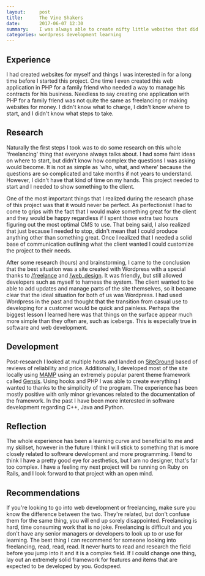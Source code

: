 ```yaml
---
layout:     post
title:      The Vine Shakers
date:       2017-06-07 12:30
summary:    I was always able to create nifty little websites that did what I want and followed basic steps, but I never felt confident truly developing anything. In an attempt to help someone else and teach myself in the process I decided to develop a website for a small local business.
categories: wordpress development learning
---
```


## Experience

I had created websites for myself and things I was interested in for a long time
before I started this project. One time I even created this web application in PHP
for a family friend who needed a way to manage his contracts for his business. Needless
to say creating one application with PHP for a family friend was not quite the same
as freelancing or making websites for money. I didn't know what to charge, I didn't
know where to start, and I didn't know what steps to take.

## Research

Naturally the first steps I took was to do some research on this whole 'freelancing'
thing that everyone always talks about. I had some faint ideas on where to start,
but didn't know how complex the questions I was asking would become. It is not as
simple as 'who, what, and where' because the questions are so complicated and take
months if not years to understand. However, I didn't have that kind of time on my hands.
This project needed to start and I needed to show something to the client.

One of the most important things that I realized during the research phase of
this project was that it would never be perfect. As perfectionist I had to come to
grips with the fact that I would make something great for the client and they would
be happy regardless if I spent those extra two hours figuring out the most optimal
CMS to use. That being said, I also realized that just because I needed to stop, didn't
mean that I could produce anything other than something great. Once I realized that I
needed a solid base of communication outlining what the client wanted I could
customize the project to their needs.

After some research (hours) and brainstorming, I came to the conclusion that the
best situation was a site created with Wordpress with a special thanks to
[/freelance](http://www.reddit.com/r/freelance) and [/web_design](http://www.reddit.com/r/web_design).
It was friendly, but still allowed developers such as myself to harness the system.
The client wanted to be able to add updates and manage parts of the site themselves,
so it became clear that the ideal situation for both of us was Wordpress. I had used Wordpress
in the past and thought that the transition from casual use to developing for a customer
would be quick and painless. Perhaps the biggest lesson I learned here was that
things on the surface appear much more simple than they often are, such as icebergs.
This is especially true in software and web development.

## Development

Post-research I looked at multiple hosts and landed on [SiteGround](http://www.siteground.com)
based of reviews of reliability and price. Additionally, I developed most of the site
locally using [MAMP](http://www.mamp.info) using an extremely popular parent theme framework
called [Gensis](http://www.studiopress.com). Using hooks and PHP I was able to create everything
I wanted to thanks to the simplicity of the program. The experience has been mostly
positive with only minor grievances related to the documentation of the framework.
In the past I have been more interested in software development regarding C++, Java and Python.

## Reflection

The whole experience has been a learning curve and beneficial to me and my skillset,
however in the future I think I will stick to something that is more closely related
to software development and more programming. I tend to think I have a pretty good
eye for aesthetics, but I am no designer, that's far too complex. I have a feeling
my next project will be running on Ruby on Rails, and I look forward to that project
with an open mind.

## Recommendations

If you're looking to go into web development or freelancing, make sure you know the
difference between the two. They're related, but don't confuse them for the same
thing, you will end up sorely disappointed. Freelancing is hard, time consuming work
that is no joke. Freelancing is difficult and you don't have any senior managers or
developers to look up to or use for learning. The best thing I can recommend for
someone looking into freelancing, read, read, read. It never hurts to read and
research the field before you jump into it and it is a complex field. If I could
change one thing, lay out an extremely solid framework for features and items that
are expected to be developed by you. Godspeed.
